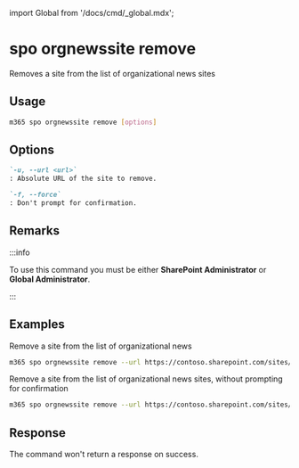 <!-- DISCLAIMER: All secrets, passwords, and sensitive values in this document are examples only and not real credentials. -->
import Global from '/docs/cmd/_global.mdx';

# spo orgnewssite remove

Removes a site from the list of organizational news sites

## Usage

```sh
m365 spo orgnewssite remove [options]
```

## Options

```md definition-list
`-u, --url <url>`
: Absolute URL of the site to remove.

`-f, --force`
: Don't prompt for confirmation.
```

<Global />

## Remarks

:::info

To use this command you must be either **SharePoint Administrator** or **Global Administrator**.

:::

## Examples

Remove a site from the list of organizational news

```sh
m365 spo orgnewssite remove --url https://contoso.sharepoint.com/sites/site1
```

Remove a site from the list of organizational news sites, without prompting for confirmation

```sh
m365 spo orgnewssite remove --url https://contoso.sharepoint.com/sites/site1 --force
```

## Response

The command won't return a response on success.
